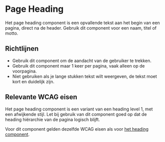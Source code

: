 # Page Heading

Het page heading component is een opvallende tekst aan het begin van een pagina, direct na de header.
Gebruik dit component voor een naam, titel of motto.

## Richtlijnen

- Gebruik dit component om de aandacht van de gebruiker te trekken.
- Gebruik dit component maar 1 keer per pagina, vaak alleen op de voorpagina.
- Niet gebruiken als je lange stukken tekst wilt weergeven, de tekst moet kort en duidelijk zijn.

## Relevante WCAG eisen

Het page heading component is een variant van een heading level 1, met een afwijkende stijl. Let bij gebruik van dit component goed op dat de heading hiërarchie van de pagina logisch blijft.

Voor dit component gelden dezelfde WCAG eisen als voor [het heading component](https://amsterdam.github.io/design-system/?path=/docs/react_text-heading--docs).
